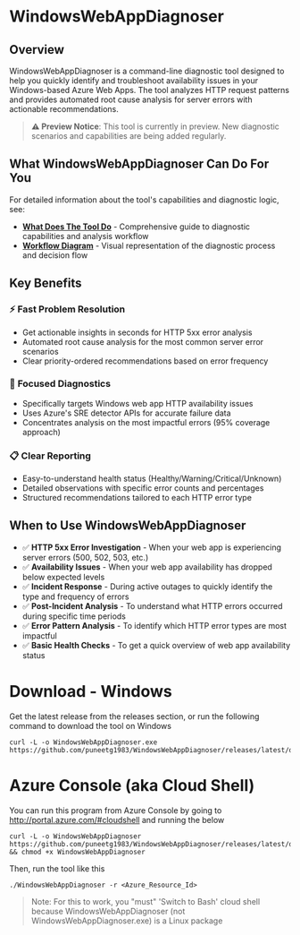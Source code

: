 # WindowsWebAppDiagnoser

## Overview
WindowsWebAppDiagnoser is a command-line diagnostic tool designed to help you quickly identify and troubleshoot availability issues in your Windows-based Azure Web Apps. The tool analyzes HTTP request patterns and provides automated root cause analysis for server errors with actionable recommendations.

> **⚠️ Preview Notice**: This tool is currently in preview. New diagnostic scenarios and capabilities are being added regularly.

## What WindowsWebAppDiagnoser Can Do For You

For detailed information about the tool's capabilities and diagnostic logic, see:
- **[What Does The Tool Do](WhatDoesTheToolDo.md)** - Comprehensive guide to diagnostic capabilities and analysis workflow
- **[Workflow Diagram](WorkflowDiagram.md)** - Visual representation of the diagnostic process and decision flow


## Key Benefits

### ⚡ **Fast Problem Resolution**
- Get actionable insights in seconds for HTTP 5xx error analysis
- Automated root cause analysis for the most common server error scenarios
- Clear priority-ordered recommendations based on error frequency

### 🎯 **Focused Diagnostics**
- Specifically targets Windows web app HTTP availability issues
- Uses Azure's SRE detector APIs for accurate failure data
- Concentrates analysis on the most impactful errors (95% coverage approach)

### 📋 **Clear Reporting**
- Easy-to-understand health status (Healthy/Warning/Critical/Unknown)
- Detailed observations with specific error counts and percentages
- Structured recommendations tailored to each HTTP error type


## When to Use WindowsWebAppDiagnoser

- ✅ **HTTP 5xx Error Investigation** - When your web app is experiencing server errors (500, 502, 503, etc.)
- ✅ **Availability Issues** - When your web app availability has dropped below expected levels
- ✅ **Incident Response** - During active outages to quickly identify the type and frequency of errors
- ✅ **Post-Incident Analysis** - To understand what HTTP errors occurred during specific time periods
- ✅ **Error Pattern Analysis** - To identify which HTTP error types are most impactful
- ✅ **Basic Health Checks** - To get a quick overview of web app availability status


# Download - Windows
Get the latest release from the releases section, or run the following command to download the tool on Windows

```
curl -L -o WindowsWebAppDiagnoser.exe https://github.com/puneetg1983/WindowsWebAppDiagnoser/releases/latest/download/WindowsWebAppDiagnoser.exe
```

# Azure Console (aka Cloud Shell)
You can run this program from Azure Console by going to http://portal.azure.com/#cloudshell and running the below

```
curl -L -o WindowsWebAppDiagnoser https://github.com/puneetg1983/WindowsWebAppDiagnoser/releases/latest/download/WindowsWebAppDiagnoser && chmod +x WindowsWebAppDiagnoser
```

Then, run the tool like this
```
./WindowsWebAppDiagnoser -r <Azure_Resource_Id>
```

> Note: For this to work, you "must" 'Switch to Bash' cloud shell because WindowsWebAppDiagnoser (not WindowsWebAppDiagnoser.exe) is a Linux package
